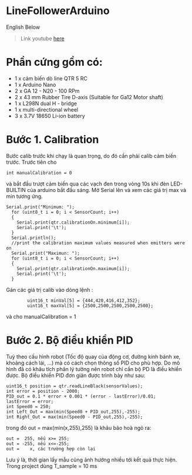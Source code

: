 # LineFollowerArduino 
English Below
> Link youtube [here](https://youtu.be/JMyljmJP1Jk)
# Phần cứng gồm có:
- 1 x cảm biến dò line QTR 5 RC 
- 1 x Arduino Nano
- 2 x GA 12 - N20 - 100 RPm
- 2 x 43 mm Rubber Tire D-axis (Suitable for Ga12 Motor shaft)
- 1 x L298N dual  H - bridge
- 1 x multi-directional wheel
- 3 x 3.7V 18650 Li-ion battery
# Bước 1. Calibration 
Bước calib trước khi chạy là quan trọng, do đó cần phải calib cảm biến trước. 
Trước tiên cho
``` 
int manualCalibration = 0 
```
và bắt đầu trượt cảm biến qua các vạch đen trong vòng 10s khi 
đèn LED-BUILTIN của arduino bắt đầu sáng. Mở Serial lên và xem các giá trị max và min tương ứng.
```
Serial.print("Minimum: ");
  for (uint8_t i = 0; i < SensorCount; i++)
  {
    Serial.print(qtr.calibrationOn.minimum[i]);
    Serial.print('\t');
  }
  Serial.println();
  //print the calibration maximum values measured when emitters were on
  Serial.print("Maximun: ");
  for (uint8_t i = 0; i < SensorCount; i++)
  {
    Serial.print(qtr.calibrationOn.maximum[i]);
    Serial.print('\t');
  }
```
Gán các giá trị calib vào dòng lệnh :
```
        uint16_t minVal[5] = {444,420,416,412,352};
        uint16_t maxVal[5] = {2500,2500,2500,2500,2500};
```
và cho manualCalibration = 1
# Bước 2. Bộ điều khiển PID
  Tuỳ theo cấu hình robot (Tốc độ quay của động cơ, đường kính bánh xe, khoảng cách lái, ...) 
  mà có cách chọn thông số PID cho phù hợp. Do mô hình đã có khâu tích phân lý tưởng nên robot 
  chỉ cần bộ PD là điều khiển được.  Bộ điều khiển PID đơn giản được trình bày như sau:
  ```
  uint16_t position = qtr.readLineBlack(sensorValues);
  int error = position - 2000;
  PID_out = 0.1 * error + 0.001 * (error - lastError)/0.01;
  lastError = error;
  int Speed0 = 250;
  int Left_Out = max(min(Speed0 + PID_out,255),-255);
  int Right_Out = max(min(Speed0 - PID_out,255),-255);
  ```
 trong đó out = max(min(x,255),255) là khâu bão hoà ngỏ ra:
 ```
 out =  255, nếu x>= 255; 
 out = -255, nếu x<=-255;
 out =    x, các trường hợp còn lại   
 ```
 Lưu ý là, thời gian lấy mẫu cũng ảnh hướng nhiều tới kết quả thực hiện. Trong project dùng T_sample = 10 ms
